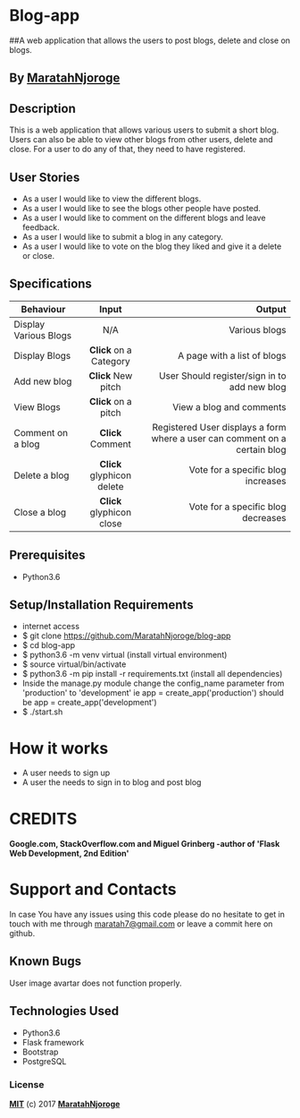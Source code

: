 # Blog-app

##A web application that allows the users to post blogs, delete and close on blogs.

## By [MaratahNjoroge](https://github.com/)


## Description
This is a web application that allows various users to submit a short blog. Users can also be able to view other blogs from other users, delete and close. For a user to do any of that, they need to have registered.

## User Stories
* As a user I would like to view the different blogs.
* As a user I would like to see the blogs other people have posted.
* As a user I would like to comment on the different blogs and leave feedback.
* As a user I would like to submit a blog in any category.
* As a user I would like to vote on the blog they liked and give it a delete or close.

## Specifications
| Behaviour | Input | Output |
| --------------- | :----------:| --------: |
|Display Various Blogs  | N/A | Various blogs  |
|Display Blogs | **Click** on a Category| A page with a list of blogs |
|Add new blog | **Click** New pitch | User Should register/sign in to add new blog |
|View Blogs | **Click** on a pitch | View a blog and comments |
|Comment on a blog | **Click** Comment | Registered User displays a form where a user can comment on a certain blog |
|Delete a blog | **Click** glyphicon delete| Vote for a specific blog increases |
|Close a blog | **Click** glyphicon close | Vote for a specific blog decreases |

## Prerequisites
* Python3.6

## Setup/Installation Requirements
* internet access
* $ git clone https://github.com/MaratahNjoroge/blog-app
* $ cd blog-app
* $ python3.6 -m venv virtual (install virtual environment)
* $ source virtual/bin/activate
* $ python3.6 -m pip install -r requirements.txt (install all dependencies)
* Inside the manage.py module change the config_name parameter from 'production' to 'development' ie app = create_app('production') should be app = create_app('development')
* $ ./start.sh


# How it works

* A user needs to sign up
* A user the needs to sign in to blog and post blog

# CREDITS

#### Google.com, StackOverflow.com and Miguel Grinberg -author of 'Flask Web Development, 2nd Edition'


# Support and Contacts

In case You have any issues using this code please do no hesitate to get in touch with me through maratah7@gmail.com or leave a commit here on github.


## Known Bugs
User image avartar does not function properly.

## Technologies Used
- Python3.6
- Flask framework
- Bootstrap
- PostgreSQL

### License

**[MIT](./LICENSE)** (c) 2017 **[MaratahNjoroge](https://maratahnjoroge.github.io/Portfolio-LP/)**
